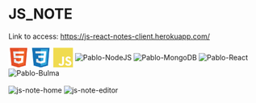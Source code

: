 # JS_NOTE
Link to access: https://js-react-notes-client.herokuapp.com/

<div style="display: inline_block">
  <img align="center" alt="Pablo-HTML" height="40" width="40" src="https://raw.githubusercontent.com/devicons/devicon/master/icons/html5/html5-original.svg">
  <img align="center" alt="Pablo-CSS" height="40" width="40" src="https://raw.githubusercontent.com/devicons/devicon/master/icons/css3/css3-original.svg">
  <img align="center" alt="Pablo-Js" height="40" width="40" src="https://raw.githubusercontent.com/devicons/devicon/master/icons/javascript/javascript-plain.svg">
  <img align="center" alt="Pablo-NodeJS" height="40" width="40" src="https://cdn.jsdelivr.net/gh/devicons/devicon/icons/nodejs/nodejs-plain-wordmark.svg">
  <img align="center" alt="Pablo-MongoDB" height="40" width="40" src="https://cdn.jsdelivr.net/gh/devicons/devicon/icons/mongodb/mongodb-original-wordmark.svg">
  <img align="center" alt="Pablo-React" height="40" width="40" src="https://cdn.jsdelivr.net/gh/devicons/devicon/icons/react/react-original-wordmark.svg">
  <img align="center" alt="Pablo-Bulma" height="40" width="40" src="https://cdn.jsdelivr.net/gh/devicons/devicon/icons/bulma/bulma-plain.svg" />
</div>
<br/>
<img src="https://i.ibb.co/vvwcqKj/js-note-home.jpg" alt="js-note-home" border="0" />
<img src="https://i.ibb.co/jh90rTM/js-note-editor.jpg" alt="js-note-editor" border="0" />

